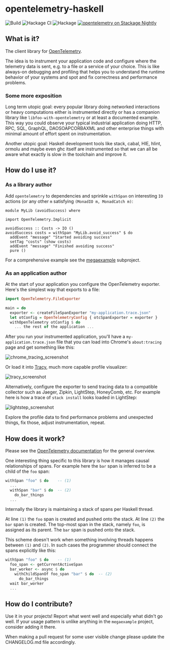 # opentelemetry-haskell

![Build](https://github.com/ethercrow/opentelemetry-haskell/workflows/Build/badge.svg)
![Hackage CI](https://matrix.hackage.haskell.org/api/v2/packages/opentelemetry/badge)
![Hackage](https://img.shields.io/hackage/v/opentelemetry)
[![opentelemetry on Stackage Nightly](http://stackage.org/package/opentelemetry/badge/nightly)](http://stackage.org/nightly/package/opentelemetry)

## What is it?

The client library for [OpenTelemetry](https://opentelemetry.io).

The idea is to instrument your application code and configure where the telemetry data is sent, e.g. to a file or a service of your choice. This is like always-on debugging and profiling that helps you to understand the runtime behavior of your systems and spot and fix correctness and performance problems.

### Some more exposition

Long term utopic goal: every popular library doing networked interactions or heavy computations either is instrumented directly or has a companion library like `libfoo-with-opentelemetry` or at least a documented example. This way you could observe your typical industrial application doing HTTP, RPC, SQL, GraphQL, DAOSOAPCORBAXML and other enterprise things with minimal amount of effort spent on instrumentation.

Another utopic goal: Haskell development tools like stack, cabal, HIE, hlint, ormolu and maybe even ghc itself are instrumented so that we can all be aware what exactly is slow in the toolchain and improve it.

## How do I use it?

### As a library author

Add `opentelemetry` to dependencies and sprinkle `withSpan` on interesting `IO` actions (or any other `m` satisfying `(MonadIO m, MonadCatch m)`:

```
module MyLib (avoidSuccess) where

import OpenTelemetry.Implicit

avoidSuccess :: Costs -> IO ()
avoidSuccess costs = withSpan "MyLib.avoid_success" $ do
  addEvent "message" "Started avoiding success"
  setTag "costs" (show costs)
  addEvent "message" "Finished avoiding success"
  pure ()
```

For a comprehensive example see the [megaexample](megaexample/README.md) subproject.

### As an application author

At the start of your application you configure the OpenTelemetry exporter. Here's the simplest way that exports to a file:

```haskell
import OpenTelemetry.FileExporter

main = do
  exporter <- createFileSpanExporter "my-application.trace.json"
  let otConfig = OpenTelemetryConfig { otcSpanExporter = exporter }
  withOpenTelemetry otConfig $ do
    ... the rest of the application ...
```


After you run your instrumented application, you'll have a `my-application.trace.json` file that you can load into Chrome's `about:tracing` page and get something like this:

![chrome_tracing_screenshot](https://i.imgur.com/q62yAkC.png)

Or load it into [Tracy](https://bitbucket.org/wolfpld/tracy/src/master/README.md), much more capable profile visualizer:

![tracy_screenshot](https://i.imgur.com/nbmma87.png)

Alternatively, configure the exporter to send tracing data to a compatible collector such as Jaeger, Zipkin, LightStep, HoneyComb, etc. For example here is how a trace of `stack install` looks loaded in LightStep:

![lightstep_screenshot](https://i.imgur.com/fenCK7f.png)

Explore the profile data to find performance problems and unexpected things, fix those, adjust instrumentation, repeat.

## How does it work?

Please see the [OpenTelemetry documentation](https://github.com/open-telemetry/opentelemetry-specification/blob/master/specification/overview.md) for the general overview.

One interesting thing specific to this library is how it manages causal relationships of spans. For example here the `bar` span is inferred to be a child of the `foo` span:

```haskell
withSpan "foo" $ do    -- (1)
  ...
  withSpan "bar" $ do  -- (2)
    do_bar_things
  ...
```

Internally the library is maintaining a stack of spans per Haskell thread.

At line `(1)` the `foo` span is created and pushed onto the stack.
At line `(2)` the `bar` span is created. The top-most span in the stack, namely `foo`, is assigned as its parent. The `bar` span is pushed onto the stack.

This scheme doesn't work when something involving threads happens between `(1)` and `(2)`. In such cases the programmer should connect the spans explicitly like this:

```haskell
withSpan "foo" $ do    -- (1)
  foo_span <- getCurrentActiveSpan
  bar_worker <- async $ do
    withChildSpanOf foo_span "bar" $ do  -- (2)
      do_bar_things
  wait bar_worker
  ...
```

## How do I contribute?

Use it in your projects! Report what went well and especially what didn't go
well. If your usage pattern is unlike anything in the `megaexample` project,
consider adding it there.

When making a pull request for some user visible change please update the
CHANGELOG.md file accordingly.

